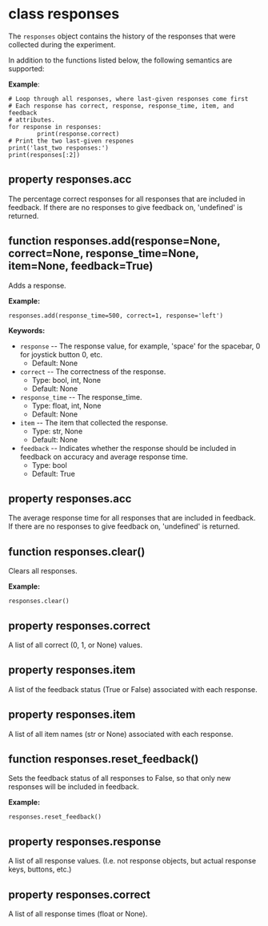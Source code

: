 <div class="ClassDoc YAMLDoc" id="responses" markdown="1">

# class __responses__

The `responses` object contains the history of the responses that were
collected during the experiment.

In addition to the functions listed below, the following semantics are
supported:

__Example__:

~~~ .python
# Loop through all responses, where last-given responses come first
# Each response has correct, response, response_time, item, and feedback
# attributes.
for response in responses:
        print(response.correct)
# Print the two last-given respones
print('last_two responses:')
print(responses[:2])
~~~

<div class="PropertyDoc YAMLDoc" id="responses-acc" markdown="1">

## property __responses.acc__

The percentage correct responses for all responses that are included in feedback. If there are no responses to give feedback on, 'undefined' is returned.

</div>

[responses.acc]: #responses-acc
[acc]: #responses-acc

<div class="FunctionDoc YAMLDoc" id="responses-add" markdown="1">

## function __responses\.add__\(response=None, correct=None, response\_time=None, item=None, feedback=True\)

Adds a response.

__Example:__

~~~ .python
responses.add(response_time=500, correct=1, response='left')
~~~

__Keywords:__

- `response` -- The response value, for example, 'space' for the spacebar, 0 for joystick button 0, etc.
	- Default: None
- `correct` -- The correctness of the response.
	- Type: bool, int, None
	- Default: None
- `response_time` -- The response_time.
	- Type: float, int, None
	- Default: None
- `item` -- The item that collected the response.
	- Type: str, None
	- Default: None
- `feedback` -- Indicates whether the response should be included in feedback on accuracy and average response time.
	- Type: bool
	- Default: True

</div>

[responses.add]: #responses-add
[add]: #responses-add

<div class="PropertyDoc YAMLDoc" id="responses-acc" markdown="1">

## property __responses.acc__

The average response time for all responses that are included in feedback. If there are no responses to give feedback on, 'undefined' is returned.

</div>

[responses.acc]: #responses-acc
[acc]: #responses-acc

<div class="FunctionDoc YAMLDoc" id="responses-clear" markdown="1">

## function __responses\.clear__\(\)

Clears all responses.

__Example:__

~~~ .python
responses.clear()
~~~

</div>

[responses.clear]: #responses-clear
[clear]: #responses-clear

<div class="PropertyDoc YAMLDoc" id="responses-correct" markdown="1">

## property __responses.correct__

A list of all correct (0, 1, or None) values.

</div>

[responses.correct]: #responses-correct
[correct]: #responses-correct

<div class="PropertyDoc YAMLDoc" id="responses-item" markdown="1">

## property __responses.item__

A list of the feedback status (True or False) associated with each response.

</div>

[responses.item]: #responses-item
[item]: #responses-item

<div class="PropertyDoc YAMLDoc" id="responses-item" markdown="1">

## property __responses.item__

A list of all item names (str or None) associated with each response.

</div>

[responses.item]: #responses-item
[item]: #responses-item

<div class="FunctionDoc YAMLDoc" id="responses-reset_feedback" markdown="1">

## function __responses\.reset\_feedback__\(\)

Sets the feedback status of all responses to False, so that only new responses will be included in feedback.

__Example:__

~~~ .python
responses.reset_feedback()
~~~

</div>

[responses.reset_feedback]: #responses-reset_feedback
[reset_feedback]: #responses-reset_feedback

<div class="PropertyDoc YAMLDoc" id="responses-response" markdown="1">

## property __responses.response__

A list of all response values. (I.e. not response objects, but actual response keys, buttons, etc.)

</div>

[responses.response]: #responses-response
[response]: #responses-response

<div class="PropertyDoc YAMLDoc" id="responses-correct" markdown="1">

## property __responses.correct__

A list of all response times (float or None).

</div>

[responses.correct]: #responses-correct
[correct]: #responses-correct

</div>

[responses]: #responses

